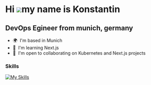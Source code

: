 Hi ![](https://user-images.githubusercontent.com/18350557/176309783-0785949b-9127-417c-8b55-ab5a4333674e.gif)my name is Konstantin
==================================================================================================================================

DevOps Egineer from munich, germany
-----------------------------------

* 🌍  I'm based in Munich
* 🧠  I'm learning Next.js
* 🤝  I'm open to collaborating on Kubernetes and Next.js projects

### Skills

[![My Skills](https://skillicons.dev/icons?i=aws,gcp,kubernetes,docker,js,nextjs,vite,vuejs,nodejs,prisma,mongodb,postgres,redis,git,jenkins,grafana,prometheus,terraform)](https://skillicons.dev)
